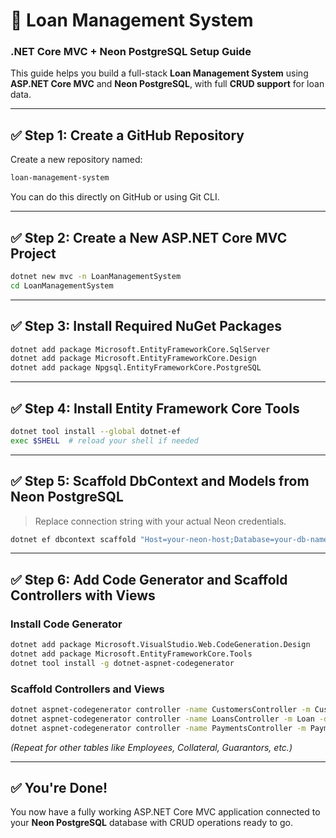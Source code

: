 
# 💼 Loan Management System  
### .NET Core MVC + Neon PostgreSQL Setup Guide

This guide helps you build a full-stack **Loan Management System** using **ASP.NET Core MVC** and **Neon PostgreSQL**, with full **CRUD support** for loan data.

---

## ✅ Step 1: Create a GitHub Repository

Create a new repository named:

```bash
loan-management-system
```

You can do this directly on GitHub or using Git CLI.

---

## ✅ Step 2: Create a New ASP.NET Core MVC Project

```bash
dotnet new mvc -n LoanManagementSystem
cd LoanManagementSystem
```

---

## ✅ Step 3: Install Required NuGet Packages

```bash
dotnet add package Microsoft.EntityFrameworkCore.SqlServer
dotnet add package Microsoft.EntityFrameworkCore.Design
dotnet add package Npgsql.EntityFrameworkCore.PostgreSQL
```

---

## ✅ Step 4: Install Entity Framework Core Tools

```bash
dotnet tool install --global dotnet-ef
exec $SHELL  # reload your shell if needed
```

---

## ✅ Step 5: Scaffold DbContext and Models from Neon PostgreSQL

> Replace connection string with your actual Neon credentials.

```bash
dotnet ef dbcontext scaffold "Host=your-neon-host;Database=your-db-name;Username=your-username;Password=your-password;SSL Mode=Require;Trust Server Certificate=true" Npgsql.EntityFrameworkCore.PostgreSQL -o Models
```

---

## ✅ Step 6: Add Code Generator and Scaffold Controllers with Views

### Install Code Generator

```bash
dotnet add package Microsoft.VisualStudio.Web.CodeGeneration.Design
dotnet add package Microsoft.EntityFrameworkCore.Tools
dotnet tool install -g dotnet-aspnet-codegenerator
```

### Scaffold Controllers and Views

```bash
dotnet aspnet-codegenerator controller -name CustomersController -m Customer -dc LoanManagementDbContext --relativeFolderPath Controllers --useDefaultLayout --referenceScriptLibraries
dotnet aspnet-codegenerator controller -name LoansController -m Loan -dc LoanManagementDbContext --relativeFolderPath Controllers --useDefaultLayout --referenceScriptLibraries
dotnet aspnet-codegenerator controller -name PaymentsController -m Payment -dc LoanManagementDbContext --relativeFolderPath Controllers --useDefaultLayout --referenceScriptLibraries
```

*(Repeat for other tables like Employees, Collateral, Guarantors, etc.)*

---

## ✅ You're Done!

You now have a fully working ASP.NET Core MVC application connected to your **Neon PostgreSQL** database with CRUD operations ready to go.

